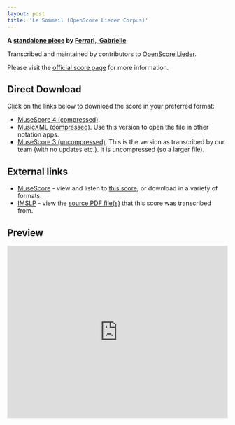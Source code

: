 ```yaml
---
layout: post
title: 'Le Sommeil (OpenScore Lieder Corpus)'
---
```


__A [standalone piece](https://fourscoreandmore.org/openscore/lieder/Ferrari%2C_Gabrielle/_/) by [Ferrari,_Gabrielle](https://fourscoreandmore.org/openscore/lieder/Ferrari%2C_Gabrielle)__

Transcribed and maintained by contributors to [OpenScore Lieder].

Please visit the [official score page] for more information.

[official score page]: https://musescore.com/openscore-lieder-corpus/scores/6567603
[OpenScore Lieder]: https://musescore.com/openscore-lieder-corpus

## Direct Download

Click on the links below to download the score in your preferred format:
- [MuseScore 4 (compressed)](https://fourscoreandmore.org/openscore/lieder/Ferrari%2C_Gabrielle/_/Le_Sommeil.mscz).
- [MusicXML (compressed)](https://fourscoreandmore.org/openscore/lieder/Ferrari%2C_Gabrielle/_/Le_Sommeil.mxl). Use this version to open the file in other notation apps.
- [MuseScore 3 (uncompressed)](https://raw.githubusercontent.com/OpenScore/Lieder/refs/heads/main/scores/Ferrari%2C_Gabrielle/_/Le_Sommeil/lc6567603.mscx). This is the version as transcribed by our team (with no updates etc.). It is uncompressed (so a larger file).

## External links

- [MuseScore] - view and listen to [this score][MuseScore], or download in a variety of formats.
- [IMSLP] - view the [source PDF file(s)][IMSLP] that this score was transcribed from.

[MuseScore]: https://musescore.com/score/6567603
[IMSLP]: https://imslp.org/wiki/Special:ReverseLookup/575893

## Preview

<iframe width="100%" height="394" src="https://musescore.com/openscore-lieder-corpus/scores/6567603/embed" frameborder="0" allowfullscreen allow="autoplay; fullscreen"></iframe>
